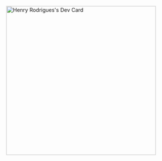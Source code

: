 <a href="https://app.daily.dev/hhenry"><img src="https://api.daily.dev/devcards/dfa637158c064ffa8a2c284c16e5accd.png?r=pcx" width="400" alt="Henry Rodrigues's Dev Card"/></a>
